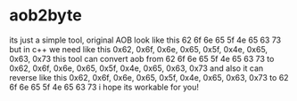 # aob2byte

its just a simple tool,
original AOB look like this 62 6f 6e 65 5f 4e 65 63 73
but in c++ we need like this 0x62, 0x6f, 0x6e, 0x65, 0x5f, 0x4e, 0x65, 0x63, 0x73
this tool can convert aob from 62 6f 6e 65 5f 4e 65 63 73 to 0x62, 0x6f, 0x6e, 0x65, 0x5f, 0x4e, 0x65, 0x63, 0x73
and also it can reverse like this 0x62, 0x6f, 0x6e, 0x65, 0x5f, 0x4e, 0x65, 0x63, 0x73 to 62 6f 6e 65 5f 4e 65 63 73
i hope its workable for you!
